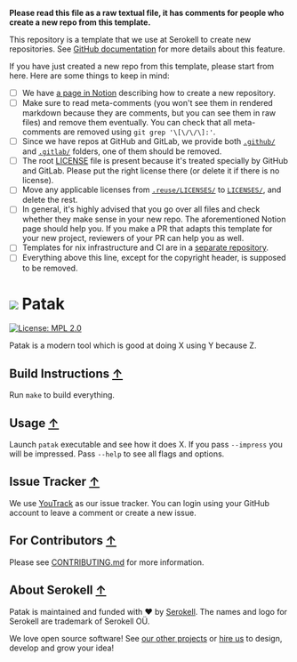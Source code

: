 <!--
   - SPDX-FileCopyrightText: 2019-2023 Serokell <https://serokell.io>
   -
   - SPDX-License-Identifier: LicenseRef-ReplaceMe
   -->

**Please read this file as a raw textual file, it has comments for people
who create a new repo from this template.**

This repository is a template that we use at Serokell to create new repositories.
See [GitHub documentation](https://docs.github.com/en/github/creating-cloning-and-archiving-repositories/creating-a-repository-from-a-template)
for more details about this feature.

If you have just created a new repo from this template, please start from here.
Here are some things to keep in mind:
* [ ] We have [a page in Notion](https://www.notion.so/serokell/Create-a-repository-9028c5c379364407b8b2019b69d2e64a) describing how to create a new repository.
* [ ] Make sure to read meta-comments (you won't see them in rendered markdown because they are comments, but you can see them in raw files) and remove them eventually.
You can check that all meta-comments are removed using `git grep '\[\/\/\]:'`.
* [ ] Since we have repos at GitHub and GitLab, we provide both [`.github/`](.github/) and [`.gitlab/`](.gitlab/) folders, one of them should be removed.
* [ ] The root [LICENSE](./LICENSE) file is present because it's treated specially by GitHub and GitLab.
Please put the right license there (or delete it if there is no license).
* [ ] Move any applicable licenses from [`.reuse/LICENSES/`](.reuse/LICENSES/) to [`LICENSES/`](LICENSES/), and delete the rest.
* [ ] In general, it's highly advised that you go over all files and check whether they make sense in your new repo.
The aforementioned Notion page should help you.
If you make a PR that adapts this template for your new project, reviewers of your PR can help you as well.
* [ ] Templates for nix infrastructure and CI are in a [separate repository](https://github.com/serokell/templates).
* [ ] Everything above this line, except for the copyright header, is supposed to be removed.

[//]: # (All comments like this one are meta-comments, they are supposed to be read carefully)
[//]: # (and removed when you finish filling up this template for the needs of your repo.)

[//]: # (This is a template of the README.md file in a repo called 'patak'.)
[//]: # (It is very tentative, just to help you start.)

[//]: # (Logo is absolutely optional)
# ![](./img/logo.png) Patak

[//]: # (Badges if appropriate)
[//]: # (When you start a new project, usually there won't be many badges initially.)
[//]: # (But later you can add more badges like: CI status, GitHub releases, presence in)
[//]: # (package repositories such as Hackage, etc.)
[//]: # (We include only a license badge as an example, usually it can be added from the beginning.)

[![License: MPL 2.0](https://img.shields.io/badge/License-MPL%202.0-brightgreen.svg)](https://opensource.org/licenses/MPL-2.0)

[//]: # (Describe Patak)
Patak is a modern tool which is good at doing X using Y because Z.

[//]: # (References to the beginning of README might be useful if the README is very big.)
[//]: # (If it's not, feel free to remove them.)
## Build Instructions [↑](#-patak)

Run `make` to build everything.

## Usage [↑](#-patak)

Launch `patak` executable and see how it does X.
If you pass `--impress` you will be impressed.
Pass `--help` to see all flags and options.

[//]: # (Only for projects which don't use GitHub issues)
## Issue Tracker [↑](#-patak)

We use [YouTrack](https://issues.serokell.io/issues/PAT) as our issue
tracker. You can login using your GitHub account to leave a comment or
create a new issue.

## For Contributors [↑](#-patak)

Please see [CONTRIBUTING.md](CONTRIBUTING.md) for more information.

## About Serokell [↑](#-patak)

Patak is maintained and funded with ❤️ by [Serokell](https://serokell.io/).
The names and logo for Serokell are trademark of Serokell OÜ.

We love open source software! See [our other projects](https://serokell.io/community?utm_source=github) or [hire us](https://serokell.io/hire-us?utm_source=github) to design, develop and grow your idea!

[//]: # (TODO: consider making https://www.notion.so/serokell/Awesome-Serokell-our-repositories-list-36412d7f9e704098a2bbb41ff889d52b public and adding this link here.)
